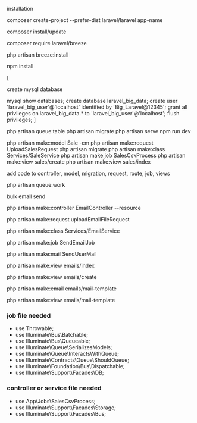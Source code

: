 installation

composer create-project --prefer-dist laravel/laravel app-name

composer install/update

composer require laravel/breeze

php artisan breeze:install

npm install

[

create mysql database

mysql
show databases;
create database laravel_big_data;
create user 'laravel_big_user'@'localhost' identified by 'Big_Laravel@12345';
grant all privileges on laravel_big_data.* to 'laravel_big_user'@'localhost';
flush privileges;
]

php artisan queue:table
php artisan migrate
php artisan serve
npm run dev

php artisan make:model Sale -cm
php artisan make:request UploadSalesRequest
php artisan migrate
php artisan make:class Services/SaleService
php artisan make:job SalesCsvProcess
php artisan make:view sales/create
php artisan make:view sales/index

add code to controller, model, migration, request, route, job, views


php artisan queue:work



bulk email send

php artisan make:controller EmailController --resource

php artisan make:request uploadEmailFileRequest

php artisan make:class Services/EmailService

php artisan make:job SendEmailJob

php artisan make:mail SendUserMail

php artisan make:view emails/index

php artisan make:view emails/create

php artisan make:email emails/mail-template

php artisan make:view emails/mail-template


### job file needed

- use Throwable;
- use Illuminate\Bus\Batchable;
- use Illuminate\Bus\Queueable;
- use Illuminate\Queue\SerializesModels;
- use Illuminate\Queue\InteractsWithQueue;
- use Illuminate\Contracts\Queue\ShouldQueue;
- use Illuminate\Foundation\Bus\Dispatchable;
- use Illuminate\Support\Facades\DB;

### controller or service file needed

- use App\Jobs\SalesCsvProcess;
- use Illuminate\Support\Facades\Storage;
- use Illuminate\Support\Facades\Bus;
